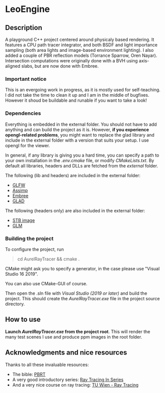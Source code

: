 LeoEngine
=========

Description
-----------

A playground C++ project centered around physicaly based rendering.
It features a CPU path tracer integrator, and both BSDF and light importance sampling (both area lights and image-based environment lighting). I also added a couple of PBR reflection models (Torrance Sparrow, Oren Nayar). Intersection computations were originally done with a BVH using axis-aligned slabs, but are now done with Embree.

### Important notice ###

This is an evergoing work in progress, as it is mostly used for self-teaching. I did not take the time to clean it up and I am in the middle of bugfixes. However it shoud be buildable and runable if you want to take a look!

### Dependencies ###

Everything is embedded in the external folder. You should not have to add anything and can build the project as it is.
However, **if you experience opengl-related problems**, you might want to replace the glad library and include in the external folder with a version that suits your setup. I use opengl for the viewer.

In general, if any library is giving you a hard time, you can specify a path to your own installation in the *.env.cmake* file, or modify *CMakeLists.txt*. By default all libraries, headers and DLLs are fetched from the *external* folder.

The following (lib and headers) are included in the external folder:
* [GLFW](https://github.com/glfw/glfw)
* [Assimp](https://github.com/assimp/assimp)
* [Embree](https://github.com/embree/embree)
* [GLAD](https://glad.dav1d.de/)

The following (headers only) are also included in the external folder:
* [STB image](https://github.com/nothings/stb/blob/master/stb_image.h)
* [GLM](https://github.com/g-truc/glm)

### Building the project ###

To configure the project, run

> cd AurelRayTracer && cmake .

CMake might ask you to specify a generator, in the case please use "Visual Studio 16 2019".

You can also use CMake-GUI of course.

Then open the .sln file with *Visual Studio (2019 or later)* and build the project. This should create the *AurelRayTracer.exe* file in the project source directory.


How to use
----------

**Launch *AurelRayTracer.exe* from the project root**. This will render the many test scenes I use and produce ppm images in the root folder.

Acknowledgments and nice resources
----------------------------------

Thanks to all these invaluable resources:
* The bible: [PBRT](https://www.pbr-book.org/)
* A very good introductory series: [Ray Tracing In Series](https://raytracing.github.io/)
* And a very nice course on ray tracing: [TU Wien - Ray Tracing](https://www.youtube.com/playlist?list=PLujxSBD-JXgnGmsn7gEyN28P1DnRZG7qi)